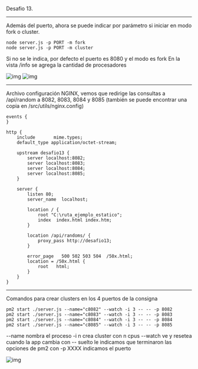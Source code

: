 Desafio 13.

----------------------------------------------
Además del puerto, ahora se puede indicar por parámetro si iniciar en modo fork o cluster.
```
node server.js -p PORT -m fork
node server.js -p PORT -m cluster
```
Si no se le indica, por defecto el puerto es 8080 y el modo es fork
En la vista /info se agrega la cantidad de procesadores

![img](https://imgur.com/5sG7cAT.jpg)
![img](https://imgur.com/9pclEj7.jpg)

----------------------------------------------

Archivo configuración NGINX, vemos que redirige las consultas a /api/random a 8082, 8083, 8084 y 8085 (también se puede encontrar una copia en /src/utils/nginx.config)

```
events {
}

http {
    include       mime.types;
    default_type application/octet-stream;
    
    upstream desafio13 {
        server localhost:8082;
        server localhost:8083;
        server localhost:8084;
        server localhost:8085;
    }

    server {
        listen 80;
        server_name  localhost;
        
        location / {            
            root "C:\ruta_ejemplo_estatico";
            index  index.html index.htm;
        }

        location /api/randoms/ {
            proxy_pass http://desafio13;
        }

        error_page   500 502 503 504  /50x.html;
        location = /50x.html {
            root   html;
        }   
    }
}
```

----------------------------------------------

Comandos para crear clusters en los 4 puertos de la consigna
```
pm2 start ./server.js --name="c8082" --watch -i 3 -- -- -p 8082
pm2 start ./server.js --name="c8083" --watch -i 3 -- -- -p 8083
pm2 start ./server.js --name="c8084" --watch -i 3 -- -- -p 8084
pm2 start ./server.js --name="c8085" --watch -i 3 -- -- -p 8085
```

--name nombra el proceso
-i n crea cluster con n cpus
--watch ve y resetea cuando la app cambia
con -- suelto le indicamos que terminaron las opciones de pm2
con -p XXXX indicamos el puerto

![img](https://imgur.com/G0uZ24Y.jpg)
